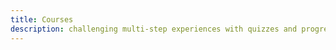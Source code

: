 ```yaml
---
title: Courses
description: challenging multi-step experiences with quizzes and progress-tracking
---
```

